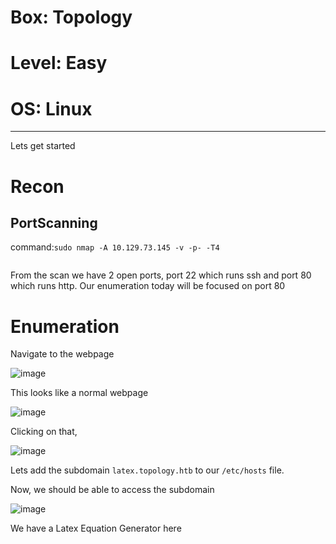 # Box: Topology
# Level: Easy
# OS: Linux
<hr>

Lets get started

# Recon

## PortScanning

command:```sudo nmap -A 10.129.73.145 -v -p- -T4```

```
```
From the scan we have 2 open ports, port 22 which runs ssh and port 80 which runs http. Our enumeration today will be focused on port 80



# Enumeration

Navigate to the webpage

![image](https://github.com/BlackAnon22/BlackAnon22.github.io/assets/67879936/5e340e8a-5cd0-4205-879c-a2be90b0a64e)

This looks like a normal webpage

![image](https://github.com/BlackAnon22/BlackAnon22.github.io/assets/67879936/97542b33-5dba-434a-b9a8-991f29a0b2f5)

Clicking on that,

![image](https://github.com/BlackAnon22/BlackAnon22.github.io/assets/67879936/32907fe6-6347-4b90-91c9-fa5355ceb9b0)

Lets add the subdomain ```latex.topology.htb``` to our ```/etc/hosts``` file.

Now, we should be able to access the subdomain

![image](https://github.com/BlackAnon22/BlackAnon22.github.io/assets/67879936/2cfdd623-abdf-43ee-a9e0-155788fa7a4b)

We have a Latex Equation Generator here




























